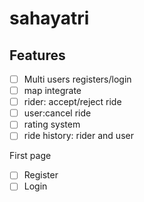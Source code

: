 # sahayatri

Features
---------------------------------
- [ ] Multi users registers/login
- [ ] map integrate
- [ ] rider: accept/reject ride
- [ ] user:cancel ride
- [ ] rating system
- [ ] ride history: rider and user

First page
- [ ] Register
- [ ] Login
